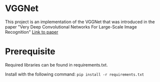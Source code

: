 # VGGNet

This project is an implementation of the VGGNet that was introduced in the paper "Very Deep Convolutional Networks For Large-Scale Image Recognition" [Link to paper](https://arxiv.org/pdf/1409.1556.pdf)

# Prerequisite

Required libraries can be found in requirements.txt.

Install with the following command:
`pip install -r requirements.txt`

